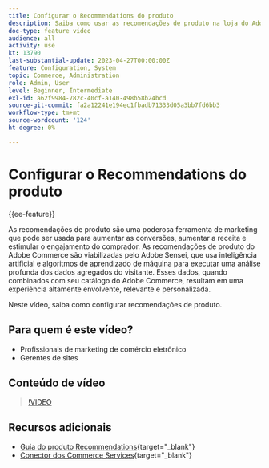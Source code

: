 ```yaml
---
title: Configurar o Recommendations do produto
description: Saiba como usar as recomendações de produto na loja do Adobe Commerce.
doc-type: feature video
audience: all
activity: use
kt: 13790
last-substantial-update: 2023-04-27T00:00:00Z
feature: Configuration, System
topic: Commerce, Administration
role: Admin, User
level: Beginner, Intermediate
exl-id: a62f9984-782c-40cf-a140-498b58b24bcd
source-git-commit: fa2a12241e194ec1fbadb71333d05a3bb7fd6bb3
workflow-type: tm+mt
source-wordcount: '124'
ht-degree: 0%

---
```


# Configurar o Recommendations do produto

{{ee-feature}}

As recomendações de produto são uma poderosa ferramenta de marketing que pode ser usada para aumentar as conversões, aumentar a receita e estimular o engajamento do comprador. As recomendações de produto do Adobe Commerce são viabilizadas pelo Adobe Sensei, que usa inteligência artificial e algoritmos de aprendizado de máquina para executar uma análise profunda dos dados agregados do visitante. Esses dados, quando combinados com seu catálogo do Adobe Commerce, resultam em uma experiência altamente envolvente, relevante e personalizada.

Neste vídeo, saiba como configurar recomendações de produto.

## Para quem é este vídeo?

- Profissionais de marketing de comércio eletrônico
- Gerentes de sites

## Conteúdo de vídeo

>[!VIDEO](https://video.tv.adobe.com/v/343991?quality=12&learn=on)

## Recursos adicionais

- [Guia do produto Recommendations](https://experienceleague.adobe.com/docs/commerce-merchant-services/product-recommendations/overview.html){target="_blank"}
- [Conector dos Commerce Services](https://experienceleague.adobe.com/docs/commerce-merchant-services/user-guides/integration-services/saas.html){target="_blank"}
